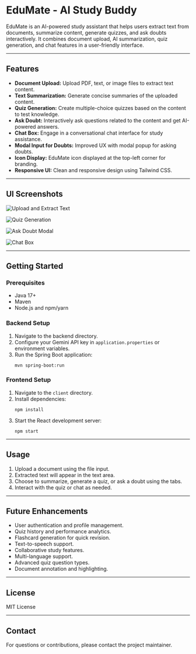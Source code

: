 # EduMate - AI Study Buddy

EduMate is an AI-powered study assistant that helps users extract text from documents, summarize content, generate quizzes, and ask doubts interactively. It combines document upload, AI summarization, quiz generation, and chat features in a user-friendly interface.

---

## Features

- **Document Upload:** Upload PDF, text, or image files to extract text content.
- **Text Summarization:** Generate concise summaries of the uploaded content.
- **Quiz Generation:** Create multiple-choice quizzes based on the content to test knowledge.
- **Ask Doubt:** Interactively ask questions related to the content and get AI-powered answers.
- **Chat Box:** Engage in a conversational chat interface for study assistance.
- **Modal Input for Doubts:** Improved UX with modal popup for asking doubts.
- **Icon Display:** EduMate icon displayed at the top-left corner for branding.
- **Responsive UI:** Clean and responsive design using Tailwind CSS.

---

## UI Screenshots

<!-- Add UI images here -->

![Upload and Extract Text](path/to/upload-screenshot.png)

![Quiz Generation](path/to/quiz-screenshot.png)

![Ask Doubt Modal](path/to/ask-doubt-modal.png)

![Chat Box](path/to/chat-box.png)

---

## Getting Started

### Prerequisites

- Java 17+
- Maven
- Node.js and npm/yarn

### Backend Setup

1. Navigate to the backend directory.
2. Configure your Gemini API key in `application.properties` or environment variables.
3. Run the Spring Boot application:
   ```
   mvn spring-boot:run
   ```

### Frontend Setup

1. Navigate to the `client` directory.
2. Install dependencies:
   ```
   npm install
   ```
3. Start the React development server:
   ```
   npm start
   ```

---

## Usage

1. Upload a document using the file input.
2. Extracted text will appear in the text area.
3. Choose to summarize, generate a quiz, or ask a doubt using the tabs.
4. Interact with the quiz or chat as needed.

---

## Future Enhancements

- User authentication and profile management.
- Quiz history and performance analytics.
- Flashcard generation for quick revision.
- Text-to-speech support.
- Collaborative study features.
- Multi-language support.
- Advanced quiz question types.
- Document annotation and highlighting.

---

## License

MIT License

---

## Contact

For questions or contributions, please contact the project maintainer.
